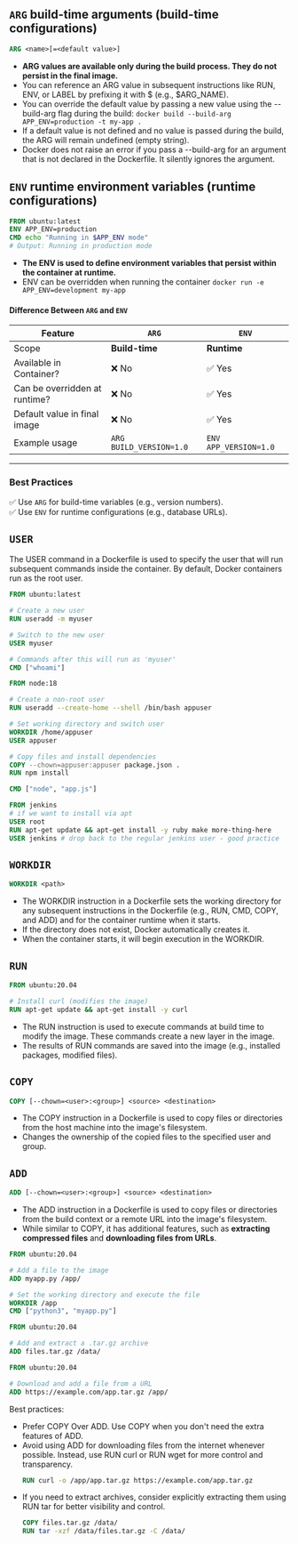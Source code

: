 ## `ARG` build-time arguments (build-time configurations)

```dockerfile
ARG <name>[=<default value>]
```

- **ARG values are available only during the build process. They do not persist in the final image.**
- You can reference an ARG value in subsequent instructions like RUN, ENV, or LABEL by prefixing it with $ (e.g., $ARG_NAME).
- You can override the default value by passing a new value using the --build-arg flag during the build: `docker build --build-arg APP_ENV=production -t my-app .`
- If a default value is not defined and no value is passed during the build, the ARG will remain undefined (empty string).
- Docker does not raise an error if you pass a --build-arg for an argument that is not declared in the Dockerfile. It silently ignores the argument.

## `ENV` runtime environment variables (runtime configurations)

```dockerfile
FROM ubuntu:latest
ENV APP_ENV=production
CMD echo "Running in $APP_ENV mode"
# Output: Running in production mode
```

- **The ENV is used to define environment variables that persist within the container at runtime.**
- ENV can be overridden when running the container `docker run -e APP_ENV=development my-app`

#### Difference Between `ARG` and `ENV`
| Feature       | `ARG`  | `ENV`  |
|--------------|--------|--------|
| Scope        | **Build-time** | **Runtime** |
| Available in Container? | ❌ No | ✅ Yes |
| Can be overridden at runtime? | ❌ No | ✅ Yes |
| Default value in final image | ❌ No | ✅ Yes |
| Example usage | `ARG BUILD_VERSION=1.0` | `ENV APP_VERSION=1.0` |

---

### **Best Practices**
✅ Use `ARG` for build-time variables (e.g., version numbers).  
✅ Use `ENV` for runtime configurations (e.g., database URLs).  

## `USER`

The USER command in a Dockerfile is used to specify the user that will run subsequent commands inside the container. By default, Docker containers run as the root user.

```dockerfile
FROM ubuntu:latest

# Create a new user
RUN useradd -m myuser

# Switch to the new user
USER myuser

# Commands after this will run as 'myuser'
CMD ["whoami"]
```

```dockerfile
FROM node:18

# Create a non-root user
RUN useradd --create-home --shell /bin/bash appuser

# Set working directory and switch user
WORKDIR /home/appuser
USER appuser

# Copy files and install dependencies
COPY --chown=appuser:appuser package.json .
RUN npm install

CMD ["node", "app.js"]
```

```dockerfile
FROM jenkins
# if we want to install via apt
USER root
RUN apt-get update && apt-get install -y ruby make more-thing-here
USER jenkins # drop back to the regular jenkins user - good practice
```

## `WORKDIR`

```dockerfile
WORKDIR <path>
```

- The WORKDIR instruction in a Dockerfile sets the working directory for any subsequent instructions in the Dockerfile (e.g., RUN, CMD, COPY, and ADD) and for the container runtime when it starts.
- If the directory does not exist, Docker automatically creates it.
- When the container starts, it will begin execution in the WORKDIR.

## `RUN`

```dockerfile
FROM ubuntu:20.04

# Install curl (modifies the image)
RUN apt-get update && apt-get install -y curl
```

- The RUN instruction is used to execute commands at build time to modify the image. These commands create a new layer in the image.
- The results of RUN commands are saved into the image (e.g., installed packages, modified files).

## `COPY`

```dockerfile
COPY [--chown=<user>:<group>] <source> <destination>
```

- The COPY instruction in a Dockerfile is used to copy files or directories from the host machine into the image's filesystem.
- Changes the ownership of the copied files to the specified user and group.

## `ADD`

```dockerfile
ADD [--chown=<user>:<group>] <source> <destination>
```

- The ADD instruction in a Dockerfile is used to copy files or directories from the build context or a remote URL into the image's filesystem.
- While similar to COPY, it has additional features, such as **extracting compressed files** and **downloading files from URLs**.

```dockerfile
FROM ubuntu:20.04

# Add a file to the image
ADD myapp.py /app/

# Set the working directory and execute the file
WORKDIR /app
CMD ["python3", "myapp.py"]
```

```dockerfile
FROM ubuntu:20.04

# Add and extract a .tar.gz archive
ADD files.tar.gz /data/
```

```dockerfile
FROM ubuntu:20.04

# Download and add a file from a URL
ADD https://example.com/app.tar.gz /app/
```

Best practices:
- Prefer COPY Over ADD. Use COPY when you don't need the extra features of ADD.
- Avoid using ADD for downloading files from the internet whenever possible. Instead, use RUN curl or RUN wget for more control and transparency.
  ```dockerfile
  RUN curl -o /app/app.tar.gz https://example.com/app.tar.gz
  ```
- If you need to extract archives, consider explicitly extracting them using RUN tar for better visibility and control.
  ```dockerfile
  COPY files.tar.gz /data/
  RUN tar -xzf /data/files.tar.gz -C /data/
  ```
